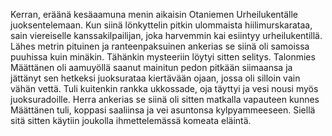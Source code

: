 
Kerran, eräänä kesäaamuna menin aikaisin Otaniemen Urheilukentälle juoksentelemaan. Kun siinä 
lönkyttelin pitkin ulommaista hiilimurskarataa, sain viereiselle kanssakilpailijan, joka harvemmin kai 
esiintyy urheilukentillä. Lähes metrin pituinen ja ranteenpaksuinen ankerias se siinä oli samoissa 
puuhissa kuin minäkin. Tähänkin mysteeriin löytyi sitten selitys. Talonmies Määttänen oli aamuyöllä 
saanut mainitun pedon pitkään siimaansa ja jättänyt sen hetkeksi juoksurataa kiertävään ojaan, jossa oli 
silloin vain vähän vettä. Tuli kuitenkin rankka ukkossade, oja täyttyi ja vesi nousi myös juoksuradoille. 
Herra ankerias se siinä oli sitten matkalla vapauteen kunnes Määttänen tuli, koppasi saaliinsa ja vei 
asuntonsa kylpyammeeseen. Siellä sitä sitten käytiin joukolla ihmettelemässä komeata eläintä.
